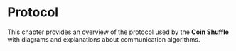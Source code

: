 # Protocol

This chapter provides an overview of the protocol used by the **Coin Shuffle**
with diagrams and explanations about communication algorithms.

